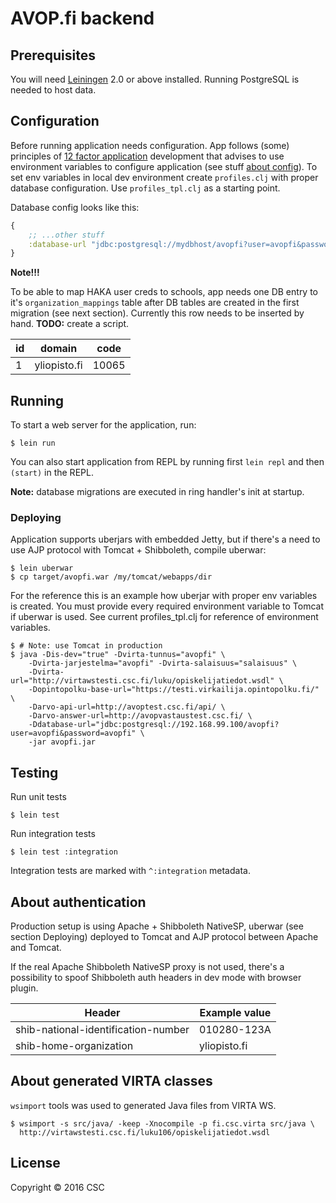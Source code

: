 # AVOP.fi backend

## Prerequisites

You will need [Leiningen][1] 2.0 or above installed.
Running PostgreSQL is needed to host data.

[1]: https://github.com/technomancy/leiningen

## Configuration

Before running application needs configuration. App follows (some) principles of [12 factor application][1] development that advises to use environment variables to configure application (see stuff [about config][2]). To set env variables in local dev environment create `profiles.clj` with proper database configuration. Use `profiles_tpl.clj` as a starting point.

[1]: http://12factor.net
[2]: http://12factor.net/config

Database config looks like this:
```clojure
{
    ;; ...other stuff
    :database-url "jdbc:postgresql://mydbhost/avopfi?user=avopfi&password=avopfi"
}
```
**Note!!!**

To be able to map HAKA user creds to schools, app needs one DB entry to it's `organization_mappings` table after DB tables are created in the first migration (see next section). Currently this row needs to be inserted by hand. **TODO:** create a script.

| id | domain | code
| ---- | ---- | ----
| 1 | yliopisto.fi | 10065


## Running

To start a web server for the application, run:

    $ lein run

You can also start application from REPL by running first `lein repl` and then `(start)` in the REPL.

**Note:** database migrations are executed in ring handler's init at startup.

### Deploying

Application supports uberjars with embedded Jetty, but if there's a need to use AJP protocol with Tomcat + Shibboleth, compile uberwar:

    $ lein uberwar  
    $ cp target/avopfi.war /my/tomcat/webapps/dir

For the reference this is an example how uberjar with proper env variables is created. You must provide every required environment variable to Tomcat if uberwar is used. See current profiles_tpl.clj for reference of environment variables.

```shell
$ # Note: use Tomcat in production
$ java -Dis-dev="true" -Dvirta-tunnus="avopfi" \
    -Dvirta-jarjestelma="avopfi" -Dvirta-salaisuus="salaisuus" \
    -Dvirta-url="http://virtawstesti.csc.fi/luku/opiskelijatiedot.wsdl" \
    -Dopintopolku-base-url="https://testi.virkailija.opintopolku.fi/" \
    -Darvo-api-url=http://avoptest.csc.fi/api/ \
    -Darvo-answer-url=http://avopvastaustest.csc.fi/ \
    -Ddatabase-url="jdbc:postgresql://192.168.99.100/avopfi?user=avopfi&password=avopfi" \
    -jar avopfi.jar
```

## Testing

Run unit tests

    $ lein test

Run integration tests

    $ lein test :integration

Integration tests are marked with `^:integration` metadata.

## About authentication

Production setup is using Apache + Shibboleth NativeSP, uberwar (see section Deploying) deployed
to Tomcat and AJP protocol between Apache and Tomcat.

If the real Apache Shibboleth NativeSP proxy is not used, there's a
possibility to spoof Shibboleth auth headers in dev mode with browser
plugin.

| Header | Example value |
| ---- | ---- |
| shib-national-identification-number | 010280-123A |
| shib-home-organization | yliopisto.fi |  

## About generated VIRTA classes

`wsimport` tools was used to generated Java files from VIRTA WS.

    $ wsimport -s src/java/ -keep -Xnocompile -p fi.csc.virta src/java \
      http://virtawstesti.csc.fi/luku106/opiskelijatiedot.wsdl

## License

Copyright © 2016 CSC
